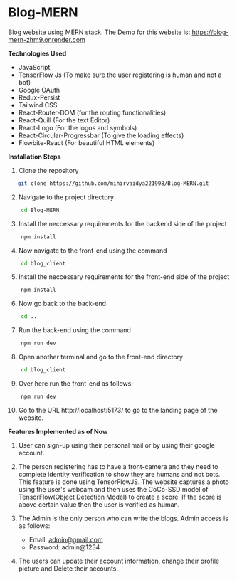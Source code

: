 # Blog-MERN

Blog website using MERN stack. The Demo for this website is: https://blog-mern-zhm9.onrender.com

**Technologies Used**

- JavaScript
- TensorFlow Js (To make sure the user registering is human and not a bot)
- Google OAuth
- Redux-Persist
- Tailwind CSS
- React-Router-DOM (for the routing functionalities)
- React-Quill (For the text Editor)
- React-Logo (For the logos and symbols)
- React-Circular-Progressbar (To give the loading effects)
- Flowbite-React (For beautiful HTML elements)

**Installation Steps**

1. Clone the repository

```bash
   git clone https://github.com/mihirvaidya221998/Blog-MERN.git
```

2. Navigate to the project directory

```bash
    cd Blog-MERN
```

3. Install the neccessary requirements for the backend side of the project

```bash
    npm install
```

4. Now navigate to the front-end using the command

```bash
    cd blog_client
```

5. Install the neccessary requirements for the front-end side of the project

```bash
    npm install
```

6. Now go back to the back-end

```bash
    cd ..
```

7. Run the back-end using the command

```bash
    npm run dev
```

8. Open another terminal and go to the front-end directory

```bash
    cd blog_client
```

9. Over here run the front-end as follows:

```bash
    npm run dev
```

10. Go to the URL http://localhost:5173/ to go to the landing page of the website.

**Features Implemented as of Now**

1. User can sign-up using their personal mail or by using their google account.
2. The person registering has to have a front-camera and they need to complete identity verification to show they are humans and not bots. This feature is done using TensorFlowJS. The website captures a photo using the user's webcam and then uses the CoCo-SSD model of TensorFlow(Object Detection Model) to create a score. If the score is above certain value then the user is verified as human.
3. The Admin is the only person who can write the blogs. Admin access is as follows:

   - Email: admin@gmail.com
   - Password: admin@1234

4. The users can update their account information, change their profile picture and Delete their accounts.
